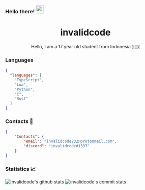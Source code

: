 ### Hello there! <img src="https://media.giphy.com/media/hvRJCLFzcasrR4ia7z/giphy.gif" width="25px">
<h1 align="center">
  invalidcode
</h1>  
<p align="center">
  Hello, I am a 17 year old student from Indonesia 🇮🇩 
</p>

### Languages
```json
{
  "languages": [
    "TypeScript",
    "Lua",
    "Python",
    "C",
    "Rust"
  ]
}
```

### Contacts 📕
```json
{
    "Contacts": {
        "email": "invalidcode232@protonmail.com",
        "discord": "invalidcode#1337"
    }
}
```

### Statistics 📈
![invalidcode's github stats](https://github-readme-stats.vercel.app/api/?username=invalidcode232&show_icons=true&theme=dracula&hide_border=true&icon_color=4F8CC9&hide_title=true&count_private=true)
![invalidcode's commit stats](https://github-readme-stats.quantumlytangled.vercel.app/api/top-langs/?username=invalidcode232&layout=compact&show_icons=true&theme=dracula&hide_border=true&icon_color=00000000&count_private=true)


